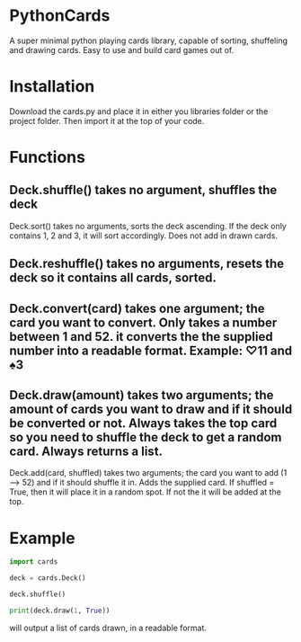 # PythonCards
A super minimal python playing cards library, capable of sorting, shuffeling and drawing cards. Easy to use and build card games out of.

# Installation
Download the cards.py and place it in either you libraries folder or the project folder. 
Then import it at the top of your code.


# Functions
Deck.shuffle()
takes no argument, shuffles the deck
-------------------------------------------------------------------------------------------------------------------
Deck.sort()
takes no arguments, sorts the deck ascending.
If the deck only contains 1, 2 and 3, it will sort accordingly. Does not add in drawn cards.

Deck.reshuffle()
takes no arguments, resets the deck so it contains all cards, sorted.
-------------------------------------------------------------------------------------------------------------------
Deck.convert(card)
takes one argument; the card you want to convert. Only takes a number between 1 and 52.
it converts the the supplied number into a readable format. Example: ♡11 and ♠3
-------------------------------------------------------------------------------------------------------------------
Deck.draw(amount)
takes two arguments; the amount of cards you want to draw and if it should be converted or not.
Always takes the top card so you need to shuffle the deck to get a random card.
Always returns a list.
-------------------------------------------------------------------------------------------------------------------
Deck.add(card, shuffled)
takes two arguments; the card you want to add (1 --> 52) and if it should shuffle it in.
Adds the supplied card. If shuffled = True, then it will place it in a random spot. If not the it will be added at the top.

# Example
```python
import cards

deck = cards.Deck()

deck.shuffle()

print(deck.draw(1, True))
```

will output a list of cards drawn, in a readable format.
